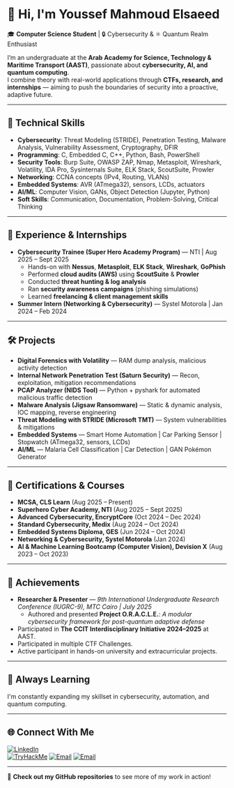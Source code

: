 # 👋 Hi, I'm Youssef Mahmoud Elsaeed  

🎓 **Computer Science Student** | 🔒 Cybersecurity & ⚛ Quantum Realm Enthusiast  

I’m an undergraduate at the **Arab Academy for Science, Technology & Maritime Transport (AAST)**, passionate about **cybersecurity, AI, and quantum computing**.  
I combine theory with real-world applications through **CTFs, research, and internships** — aiming to push the boundaries of security into a proactive, adaptive future.  

---

## 🧠 Technical Skills  

- **Cybersecurity**: Threat Modeling (STRIDE), Penetration Testing, Malware Analysis, Vulnerability Assessment, Cryptography, DFIR  
- **Programming**: C, Embedded C, C++, Python, Bash, PowerShell  
- **Security Tools**: Burp Suite, OWASP ZAP, Nmap, Metasploit, Wireshark, Volatility, IDA Pro, Sysinternals Suite, ELK Stack, ScoutSuite, Prowler  
- **Networking**: CCNA concepts (IPv4, Routing, VLANs)  
- **Embedded Systems**: AVR (ATmega32), sensors, LCDs, actuators  
- **AI/ML**: Computer Vision, GANs, Object Detection (Jupyter, Python)  
- **Soft Skills**: Communication, Documentation, Problem-Solving, Critical Thinking  

---

## 💼 Experience & Internships  
  
- **Cybersecurity Trainee (Super Hero Academy Program)** — NTI | Aug 2025 – Sept 2025  
  - Hands-on with **Nessus**, **Metasploit**, **ELK Stack**, **Wireshark**, **GoPhish**  
  - Performed **cloud audits (AWS)** using **ScoutSuite** & **Prowler**  
  - Conducted **threat hunting & log analysis**  
  - Ran **security awareness campaigns** (phishing simulations)  
  - Learned **freelancing & client management skills**  
- **Summer Intern (Networking & Cybersecurity)** — Systel Motorola | Jan 2024 – Feb 2024  

---

## 🛠 Projects  

- **Digital Forensics with Volatility** — RAM dump analysis, malicious activity detection  
- **Internal Network Penetration Test (Saturn Security)** — Recon, exploitation, mitigation recommendations  
- **PCAP Analyzer (NIDS Tool)** — Python + pyshark for automated malicious traffic detection  
- **Malware Analysis (Jigsaw Ransomware)** — Static & dynamic analysis, IOC mapping, reverse engineering  
- **Threat Modeling with STRIDE (Microsoft TMT)** — System vulnerabilities & mitigations  
- **Embedded Systems** — Smart Home Automation | Car Parking Sensor | Stopwatch (ATmega32, sensors, LCDs)  
- **AI/ML** — Malaria Cell Classification | Car Detection | GAN Pokémon Generator  

---

## 📜 Certifications & Courses  

- **MCSA, CLS Learn** (Aug 2025 – Present)  
- **Superhero Cyber Academy, NTI** (Aug 2025 – Sept 2025)  
- **Advanced Cybersecurity, EncryptCore** (Oct 2024 – Dec 2024)  
- **Standard Cybersecurity, Medix** (Aug 2024 – Oct 2024)  
- **Embedded Systems Diploma, GES** (Jun 2024 – Oct 2024)  
- **Networking & Cybersecurity, Systel Motorola** (Jan 2024)  
- **AI & Machine Learning Bootcamp (Computer Vision), Devision X** (Aug 2023 – Oct 2023)

---

## 🏅 Achievements

- **Researcher & Presenter** — *9th International Undergraduate Research Conference (IUGRC-9), MTC Cairo | July 2025*  
  - Authored and presented **Project O.R.A.C.L.E.**: *A modular cybersecurity framework for post-quantum adaptive defense*  
- Participated in **The CCIT Interdisciplinary Initiative 2024–2025** at AAST.
- Participated in multiple CTF Challenges.
- Active participant in hands-on university and extracurricular projects.

---

## 🌱 Always Learning

I'm constantly expanding my skillset in cybersecurity, automation, and quantum computing.

---

## 🌐 Connect With Me

[![LinkedIn](https://img.shields.io/badge/LinkedIn-0077B5?style=flat&logo=linkedin&logoColor=white)](https://www.linkedin.com/in/youssef-mahmoud-423525237/)  
[![TryHackMe](https://img.shields.io/badge/TryHackMe-212C42?style=flat&logo=tryhackme&logoColor=red)](https://tryhackme.com/p/ozark21)
[![Email](https://img.shields.io/badge/Email-D14836?style=flat&logo=gmail&logoColor=white)](mailto:elsaeed.youssef21@gmail.com)
[![Email](https://img.shields.io/badge/Email-D14836?style=flat&logo=gmail&logoColor=white)](mailto:dodger.troll852@gmail.com)

---

🧩 **Check out my GitHub repositories** to see more of my work in action!
